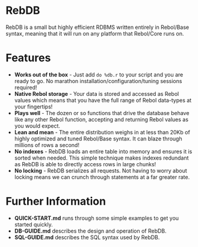 # RebDB

RebDB is a small but highly efficient RDBMS written entirely in Rebol/Base syntax, meaning that it will run on any platform that Rebol/Core runs on.

# Features

- **Works out of the box** - Just add `do %db.r` to your script and you are ready to go. No marathon installation/configuration/tuning sessions required!
- **Native Rebol storage** - Your data is stored and accessed as Rebol values which means that you have the full range of Rebol data-types at your fingertips!
- **Plays well** - The dozen or so functions that drive the database behave like any other Rebol function, accepting and returning Rebol values as you would expect.
- **Lean and mean** - The entire distribution weighs in at less than 20Kb of highly optimized and tuned Rebol/Base syntax. It can blaze through millions of rows a second!
- **No indexes** - RebDB loads an entire table into memory and ensures it is sorted when needed. This simple technique makes indexes redundant as RebDB is able to directly access rows in large chunks!
- **No locking** - RebDB serializes all requests. Not having to worry about locking means we can crunch through statements at a far greater rate.

# Further Information

- **QUICK-START.md** runs through some simple examples to get you started quickly.
- **DB-GUIDE.md** describes the design and operation of RebDB.
- **SQL-GUIDE.md** describes the SQL syntax used by RebDB.
